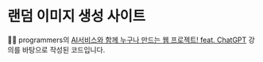 # 랜덤 이미지 생성 사이트

✍🏻 programmers의 [AI서비스와 함께 누구나 만드는 웹 프로젝트! feat. ChatGPT](https://school.programmers.co.kr/app/courses/17122/dashboard) 강의를 바탕으로 작성된 코드입니다.
